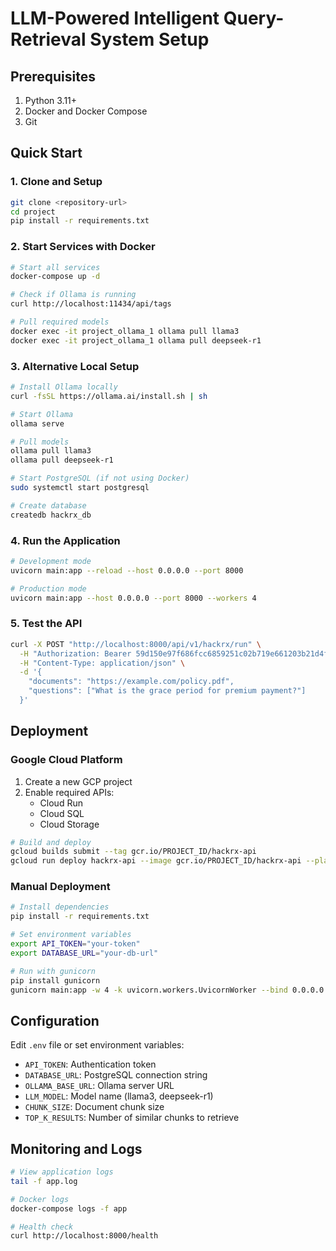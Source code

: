 # LLM-Powered Intelligent Query-Retrieval System Setup

## Prerequisites

1. Python 3.11+
2. Docker and Docker Compose
3. Git

## Quick Start

### 1. Clone and Setup

```bash
git clone <repository-url>
cd project
pip install -r requirements.txt
```

### 2. Start Services with Docker

```bash
# Start all services
docker-compose up -d

# Check if Ollama is running
curl http://localhost:11434/api/tags

# Pull required models
docker exec -it project_ollama_1 ollama pull llama3
docker exec -it project_ollama_1 ollama pull deepseek-r1
```

### 3. Alternative Local Setup

```bash
# Install Ollama locally
curl -fsSL https://ollama.ai/install.sh | sh

# Start Ollama
ollama serve

# Pull models
ollama pull llama3
ollama pull deepseek-r1

# Start PostgreSQL (if not using Docker)
sudo systemctl start postgresql

# Create database
createdb hackrx_db
```

### 4. Run the Application

```bash
# Development mode
uvicorn main:app --reload --host 0.0.0.0 --port 8000

# Production mode
uvicorn main:app --host 0.0.0.0 --port 8000 --workers 4
```

### 5. Test the API

```bash
curl -X POST "http://localhost:8000/api/v1/hackrx/run" \
  -H "Authorization: Bearer 59d150e97f686fcc6859251c02b719e661203b21d4fb2eae792e07e727f07bff" \
  -H "Content-Type: application/json" \
  -d '{
    "documents": "https://example.com/policy.pdf",
    "questions": ["What is the grace period for premium payment?"]
  }'
```

## Deployment

### Google Cloud Platform

1. Create a new GCP project
2. Enable required APIs:
   - Cloud Run
   - Cloud SQL
   - Cloud Storage

```bash
# Build and deploy
gcloud builds submit --tag gcr.io/PROJECT_ID/hackrx-api
gcloud run deploy hackrx-api --image gcr.io/PROJECT_ID/hackrx-api --platform managed
```

### Manual Deployment

```bash
# Install dependencies
pip install -r requirements.txt

# Set environment variables
export API_TOKEN="your-token"
export DATABASE_URL="your-db-url"

# Run with gunicorn
pip install gunicorn
gunicorn main:app -w 4 -k uvicorn.workers.UvicornWorker --bind 0.0.0.0:8000
```

## Configuration

Edit `.env` file or set environment variables:

- `API_TOKEN`: Authentication token
- `DATABASE_URL`: PostgreSQL connection string
- `OLLAMA_BASE_URL`: Ollama server URL
- `LLM_MODEL`: Model name (llama3, deepseek-r1)
- `CHUNK_SIZE`: Document chunk size
- `TOP_K_RESULTS`: Number of similar chunks to retrieve

## Monitoring and Logs

```bash
# View application logs
tail -f app.log

# Docker logs
docker-compose logs -f app

# Health check
curl http://localhost:8000/health
```